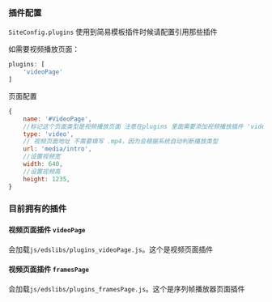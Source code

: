 ### 插件配置

`SiteConfig.plugins` 使用到简易模板插件时候请配置引用那些插件

如需要视频播放页面：

```js
plugins: [
    'videoPage'
]
```
页面配置
```js
{
    name: '#VideoPage',
    //标记这个页面类型是视频播放页面 注意在plugins 里面需要添加视频播放插件 'videoPage'
    type: 'video',
    // 视频页面地址 不需要填写 .mp4，因为会根据系统自动判断播放类型
    url: 'media/intro',
    //设置视频宽
    width: 640,
    //设置视频高
    height: 1235,
}
```

### 目前拥有的插件

#### 视频页面插件 `videoPage`

会加载`js/edslibs/plugins_videoPage.js`。这个是视频页面插件

#### 视频页面插件 `framesPage` 

会加载`js/edslibs/plugins_framesPage.js`。这个是序列帧播放器页面插件
